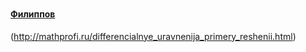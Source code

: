 #

#### [Филиппов](http://xn--e1avkt.xn--p1ai/%D0%BC%D0%B0%D1%82%D0%B5%D0%BC%D0%B0%D1%82%D0%B8%D0%BA%D0%B0/%D0%A4%D0%B8%D0%BB%D0%B8%D0%BF%D0%BF%D0%BE%D0%B2/)

(http://mathprofi.ru/differencialnye_uravnenija_primery_reshenii.html)
